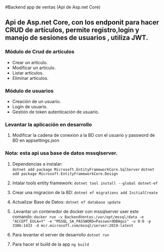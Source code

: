 #Backend app de ventas (Api de Asp.net Core)

## Api de Asp.net Core, con los endponit para hacer CRUD de artículos, permite registro,login y manejo de sesiones de usuarios , utiliza JWT.

### Módulo de Crud de artículos
- Crear un artículo.
- Modificar un artículo.
- Listar artículos.
- Eliminar artículos.

### Módulo de usuarios
- Creación de un usuario.
- Login de usuario.
- Gestión de token autenticación de usuario.

### Levantar la aplicación en desarrollo
1. Modificar la cadena de conexion a la BD con el usuario y password de BD en appsettings.json

### Nota: esta api usa base de datos mssqlserver. 

1. Dependencias a instalar:  
```dotnet add package Microsoft.EntityFrameworkCore.SqlServer```
```dotnet add package Microsoft.EntityFrameworkCore.Design```

2. Intalar tools entity framework: ```dotnet tool install --global dotnet-ef```

3. Crear una migracion de la BD: ```dotnet ef migrations add InitialCreate```

4. Actualizar Base de Datos: ```dotnet ef database update```

5. .Levantar un contenedor de docker con mssqlserver user este comando:
```docker run -v BackendVentas:/var/opt/mssql/data -e "ACCEPT_EULA=Y" -e "MSSQL_SA_PASSWORD=PasswordDBAqui" -u 0:0 -p 3306:1433 -d mcr.microsoft.com/mssql/server:2019-latest```

6. Para levantar el server de desarrollo ```dotnet run```
7. Para hacer el build de la app ```ng build``` 
   
